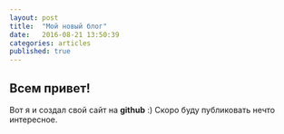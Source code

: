 ```yaml
---
layout: post
title:  "Мой новый блог"
date:   2016-08-21 13:50:39
categories: articles
published: true
---
```

## Всем привет!

Вот я и создал свой сайт на **github** :) Скоро буду публиковать нечто интересное.

